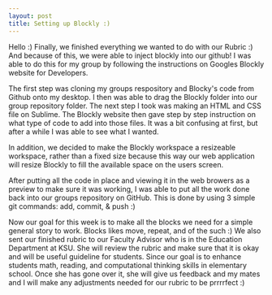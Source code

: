 ```yaml
---
layout: post
title: Setting up Blockly :)
---
```


Hello :)
Finally, we finished everything we wanted to do with our Rubric :) And because of this, we were able to inject blockly into our github! 
I was able to do this for my group by following the instructions on Googles Blockly website for Developers. 

The first step was cloning my groups respository and Blocky's code from Github onto my desktop. I then was able to drag the Blockly folder
into our group repository folder. The next step I took was making an HTML and CSS file on Sublime. The Blockly website then gave step
by step instruction on what type of code to add into those files. It was a bit confusing at first, but after a while I was able to see what I wanted.

In addition, we decided to make the Blockly workspace a resizeable workspace, rather than a fixed size because this way 
our web application will resize Blockly to fill the available space on the users screen. 

After putting all the code in place and viewing it in the web browers as a preview to make sure it was working, I was able to put all the work
done back into our groups repository on GitHub. This is done by using 3 simple git commands: add, commit, & push :) 

Now our goal for this week is to make all the blocks we need for a simple general story to work. Blocks likes move, repeat, and of the such :) 
We also sent our finished rubric to our Faculty Advisor who is in the Education Department at KSU. She will review the rubric and make
sure that it is okay and will be useful guideline for students. Since our goal is to enhance students math, reading, and computational
thinking skills in elementary school. Once she has gone over it, she will give us feedback and my mates and I will make any adjustments
needed for our rubric to be prrrrfect :) 
